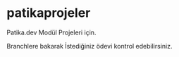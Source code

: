 # patikaprojeler
Patika.dev Modül Projeleri için.

Branchlere bakarak İstediğiniz ödevi kontrol edebilirsiniz.
